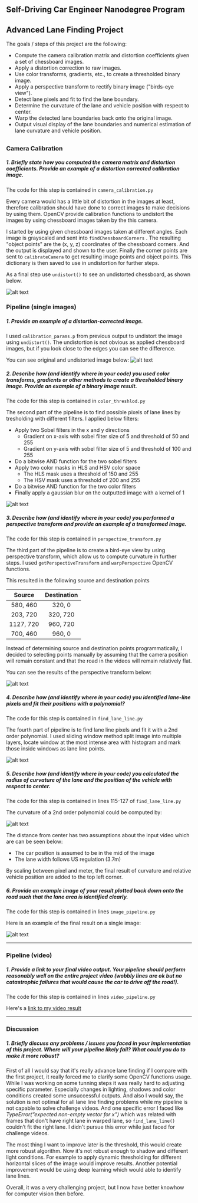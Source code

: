 ## Self-Driving Car Engineer Nanodegree Program

## Advanced Lane Finding Project

The goals / steps of this project are the following:

* Compute the camera calibration matrix and distortion coefficients given a set of chessboard images.
* Apply a distortion correction to raw images.
* Use color transforms, gradients, etc., to create a thresholded binary image.
* Apply a perspective transform to rectify binary image ("birds-eye view").
* Detect lane pixels and fit to find the lane boundary.
* Determine the curvature of the lane and vehicle position with respect to center.
* Warp the detected lane boundaries back onto the original image.
* Output visual display of the lane boundaries and numerical estimation of lane curvature and vehicle position.

[//]: # "Image References"

[image1]: ./output_images/calibration1_undistorted.png "Undistorted"
[image2]: ./output_images/test1_undistorted.png "Road Transformed"
[image3]: ./output_images/test1_threshold.png "Binary Example"
[image4]: ./output_images/test1_bird_eye.png "Warp Example"
[image5]: ./output_images/test1_calculated.png "Fit Visual"
[image6]: ./output_images/r_curve.png "Curve"
[image7]: ./output_images/test1_result.png "Output"
[video1]: ./project_video_output.mp4 "Video"

## 

### Camera Calibration

##### 1. Briefly state how you computed the camera matrix and distortion coefficients. Provide an example of a distortion corrected calibration image.

The code for this step is contained in `camera_calibration.py` 

Every camera would has a little bit of distortion in the images at least, therefore calibration should have done to correct images to make decisions by using them. OpenCV provide calibration functions to undistort the images by using chessboard images taken by the this camera.

I started by using given chessboard images taken at different angles. Each image is grayscaled and sent into  `findChessboardCorners` . The resulting "object points" are the (x, y, z) coordinates of the chessboard corners. And the output is displayed and shown to the user. Finally the corner points are sent to `calibrateCamera` to get resulting image points and object points. This dictionary is then saved to use in undistortion for further steps.

As a final step use `undistort()` to see an undistorted chessboard, as shown below.

![alt text][image1]

### Pipeline (single images)

##### 1. Provide an example of a distortion-corrected image.

I used `calibration_params.p` from previous output to undistort the image using `undistort()`. The undistortion  is not obvious as applied chessboard images, but if you look close to the edges you can see the difference.

You can see original and undistorted image below:
![alt text][image2]

##### 2. Describe how (and identify where in your code) you used color transforms, gradients or other methods to create a thresholded binary image.  Provide an example of a binary image result.

The code for this step is contained in `color_threshlod.py`

The second part of the pipeline is to find possible pixels of lane lines by tresholding with different filters. I applied below filters:

- Apply two Sobel filters in the x and y directions
  - Gradient on x-axis with sobel filter size of 5 and threshold of 50 and 255
  - Gradient on y-axis with sobel filter size of 5 and  threshold of 100 and 255
- Do a bitwise AND function for the two sobel filters
- Apply two color masks in HLS and HSV color space
  - The HLS mask uses a threshold of 150 and 255
  - The HSV mask uses a threshold of 200 and 255
- Do a bitwise AND function for the two color filters
- Finally apply a gaussian blur on the outputted image with a kernel of 1



![alt text][image3]

##### 3. Describe how (and identify where in your code) you performed a perspective transform and provide an example of a transformed image.

The code for this step is contained in `perspective_transform.py`

The third part of the pipeline is to create a bird-eye view by using perspective transform, which allow us  to compute curvature in further steps. I used `getPerspectiveTransform` and `warpPerspective` OpenCV functions.

This resulted in the following source and destination points

|  Source   | Destination |
| :-------: | :---------: |
| 580, 460  |   320, 0    |
| 203, 720  |  320, 720   |
| 1127, 720 |  960, 720   |
| 700, 460  |   960, 0    |

Instead of determining source and destination points programmatically, I decided to selecting points manually by assuming that the camera position will remain constant and that the road in the videos will remain relatively flat.

You can see the results of the perspective transform below:

![alt text][image4]

##### 4. Describe how (and identify where in your code) you identified lane-line pixels and fit their positions with a polynomial?

The code for this step is contained in `find_lane_line.py`

The fourth part of pipeline is to find lane line pixels and fit it with a 2nd order polynomial. I used sliding window method  split image into multiple layers, locate window at the most intense area with histogram and mark those inside windows as lane line points.

![alt text][image5]

##### 5. Describe how (and identify where in your code) you calculated the radius of curvature of the lane and the position of the vehicle with respect to center.

The code for this step is contained in lines 115-127 of `find_lane_line.py`

The curvature of a 2nd order polynomial could be computed by:

![alt text][image6]

The distance from center has two assumptions about the input video which are can be seen below:

- The car position is assumed to be in the mid of the image
- The lane width follows US regulation (3.7m)

By scaling between pixel and meter, the final result of curvature and relative vehicle position are added to the top left corner.

##### 6. Provide an example image of your result plotted back down onto the road such that the lane area is identified clearly.

The code for this step is contained in lines `image_pipeline.py`

Here is an example of the final result on a single image:

![alt text][image7]

---

### Pipeline (video)

##### 1. Provide a link to your final video output.  Your pipeline should perform reasonably well on the entire project video (wobbly lines are ok but no catastrophic failures that would cause the car to drive off the road!).

The code for this step is contained in lines `video_pipeline.py`

Here's a [link to my video result](./project_video_output.mp4)

---

### Discussion

##### 1. Briefly discuss any problems / issues you faced in your implementation of this project.  Where will your pipeline likely fail?  What could you do to make it more robust?

First of all I would say that it's really advance lane finding if I compare with the first project, it really forced me to clarify some OpenCV functions usage. While I was working on some tunning steps it was really hard to adjusting specific parameter. Especially changes in lighting, shadows and color conditions created some unsuccessful outputs. And also I would say, the solution is not optimal for all lane line finding problems while my pipeline is not capable to solve challenge videos. And one specific error I faced  like *TypeError(“expected non-empty vector for x”)* which was related with frames that don't have right lane in warped lane, so `find_lane_line()` couldn’t fit the right lane. I didn't pursue this error while just faced for challenge videos.

The most thing I want to improve later is the threshold, this would create more robust algorithm. Now it's not robust enough to shadow and different light conditions. For example to apply dynamic thresholding for different horizontal slices of the image would improve results. Another potential improvement would be using deep learning which would able to identify lane lines.

Overall, it was a very challenging project, but I now have better knowhow for computer vision then before.